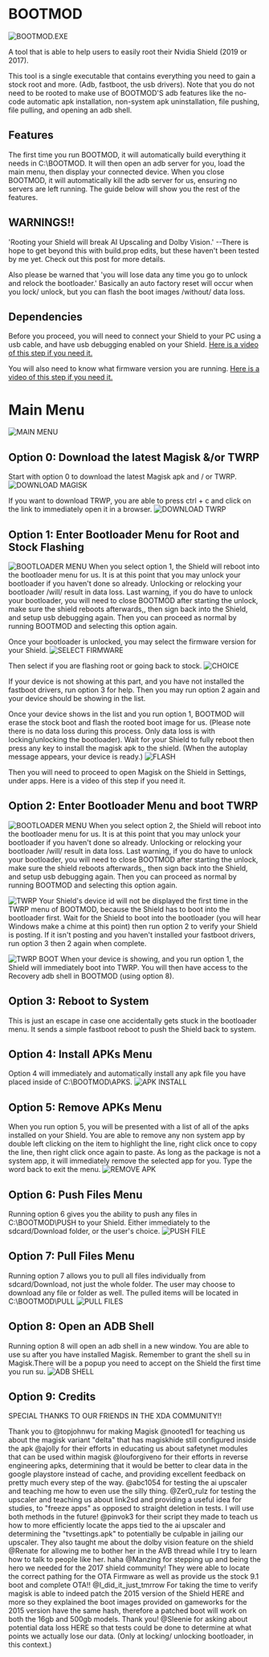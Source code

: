 # BOOTMOD
![BOOTMOD.EXE](https://github.com/01101010110/BOOTMOD/blob/main/PICTURES/0-bootmod.exe.png?raw=true)

A tool that is able to help users to easily root their Nvidia Shield (2019 or 2017). 

This tool is a single executable that contains everything you need to gain a stock root and more. (Adb, fastboot, the usb drivers). Note that you do not need to be rooted to make use of BOOTMOD'S adb features like the no-code automatic apk installation, non-system apk uninstallation, file pushing, file pulling, and opening an adb shell.

## Features
The first time you run BOOTMOD, it will automatically build everything it needs in C:\BOOTMOD. It will then open an adb server for you, load the main menu, then display your connected device. When you close BOOTMOD, it will automatically kill the adb server for us, ensuring no servers are left running. The guide below will show you the rest of the features.

## WARNINGS!!
'Rooting your Shield will break AI Upscaling and Dolby Vision.' --There is hope to get beyond this with build.prop edits, but these haven't been tested by me yet. Check out this post for more details.

Also please be warned that 'you will lose data any time you go to unlock and relock the bootloader.' Basically an auto factory reset will occur when you lock/ unlock, but you can flash the boot images /without/ data loss.

## Dependencies
Before you proceed, you will need to connect your Shield to your PC using a usb cable, and have usb debugging enabled on your Shield. [Here is a video of this step if you need it.](https://youtu.be/wUrdKRNbLpw)

You will also need to know what firmware version you are running. [Here is a video of this step if you need it.](https://youtu.be/GCcEDhXdS5g)

# Main Menu
![MAIN MENU](https://github.com/01101010110/BOOTMOD/blob/main/PICTURES/1-main-menu.png?raw=true)

## Option 0: Download the latest Magisk &/or TWRP
Start with option 0 to download the latest Magisk apk and / or TWRP.
![DOWNLOAD MAGISK](https://github.com/01101010110/BOOTMOD/blob/main/PICTURES/2-dl-magisk.png?raw=true)

If you want to download TRWP, you are able to press ctrl + c and click on the link to immediately open it in a browser.
![DOWNLOAD TWRP](https://github.com/01101010110/BOOTMOD/blob/main/PICTURES/3-dl-twrp.png?raw=true)

## Option 1: Enter Bootloader Menu for Root and Stock Flashing
![BOOTLOADER MENU](https://github.com/01101010110/BOOTMOD/blob/main/PICTURES/4-bootloader-menu.PNG?raw=true)
When you select option 1, the Shield will reboot into the bootloader menu for us. It is at this point that you may unlock your bootloader if you haven't done so already. Unlocking or relocking your bootloader /will/ result in data loss. Last warning, if you do have to unlock your bootloader, you will need to close BOOTMOD after starting the unlock, make sure the shield reboots afterwards,, then sign back into the Shield, and setup usb debugging again. Then you can proceed as normal by running BOOTMOD and selecting this option again.


Once your bootloader is unlocked, you may select the firmware version for your Shield. 
![SELECT FIRMWARE](https://github.com/01101010110/BOOTMOD/blob/main/PICTURES/5-root-stock-flash.png?raw=true)

Then select if you are flashing root or going back to stock.
![CHOICE](https://github.com/01101010110/BOOTMOD/blob/main/PICTURES/6-choice.png?raw=true)

If your device is not showing at this part, and you have not installed the fastboot drivers, run option 3 for help. Then you may run option 2 again and your device should be showing in the list.

Once your device shows in the list and you run option 1, BOOTMOD will erase the stock boot and flash the rooted boot image for us. (Please note there is no data loss during this process. Only data loss is with locking/unlocking the bootloader). Wait for your Shield to fully reboot then press any key to install the magisk apk to the shield. (When the autoplay message appears, your device is ready.)
![FLASH](https://github.com/01101010110/BOOTMOD/blob/main/PICTURES/8-flashing-root.png?raw=true)

Then you will need to proceed to open Magisk on the Shield in Settings, under apps. Here is a video of this step if you need it.

## Option 2: Enter Bootloader Menu and boot TWRP
![BOOTLOADER MENU](https://github.com/01101010110/BOOTMOD/blob/main/PICTURES/4-bootloader-menu.PNG?raw=true)
When you select option 2, the Shield will reboot into the bootloader menu for us. It is at this point that you may unlock your bootloader if you haven't done so already. Unlocking or relocking your bootloader /will/ result in data loss. Last warning, if you do have to unlock your bootloader, you will need to close BOOTMOD after starting the unlock, make sure the shield reboots afterwards,, then sign back into the Shield, and setup usb debugging again. Then you can proceed as normal by running BOOTMOD and selecting this option again.

![TWRP](https://github.com/01101010110/BOOTMOD/blob/main/PICTURES/9-twrp-menu.png?raw=true)
Your Shield's device id will not be displayed the first time in the TWRP menu of BOOTMOD, because the Shield has to boot into the bootloader first. Wait for the Shield to boot into the bootloader (you will hear Windows make a chime at this point) then run option 2 to verify your Shield is posting. If it isn't posting and you haven't installed your fastboot drivers, run option 3 then 2 again when complete.

![TWRP BOOT](https://github.com/01101010110/BOOTMOD/blob/main/PICTURES/10-twrp-boot.png?raw=true)
When your device is showing, and you run option 1, the Shield will immediately boot into TWRP. You will then have access to the Recovery adb shell in BOOTMOD (using option 8).

## Option 3: Reboot to System
This is just an escape in case one accidentally gets stuck in the bootloader menu. It sends a simple fastboot reboot to push the Shield back to system.

## Option 4: Install APKs Menu
Option 4 will immediately and automatically install any apk file you have placed inside of C:\BOOTMOD\APKS.
![APK INSTALL](https://github.com/01101010110/BOOTMOD/blob/main/PICTURES/11-apk-menu.png?raw=true)

## Option 5: Remove APKs Menu
When you run option 5, you will be presented with a list of all of the apks installed on your Shield. You are able to remove any non system app by double left clicking on the item to highlight the line, right click once to copy the line, then right click once again to paste. As long as the package is not a system app, it will immediately remove the selected app for you. Type the word back to exit the menu.
![REMOVE APK](https://github.com/01101010110/BOOTMOD/blob/main/PICTURES/12-apk-removal.png?raw=true)

## Option 6: Push Files Menu
Running option 6 gives you the ability to push any files in C:\BOOTMOD\PUSH to your Shield. Either immediately to the sdcard/Download folder, or the user's choice.
![PUSH FILE](https://github.com/01101010110/BOOTMOD/blob/main/PICTURES/13-push-menu.png?raw=true)

## Option 7: Pull Files Menu
Running option 7 allows you to pull all files individually from sdcard/Download, not just the whole folder. The user may choose to download any file or folder as well. The pulled items will be located in C:\BOOTMOD\PULL
![PULL FILES](https://github.com/01101010110/BOOTMOD/blob/main/PICTURES/14-pull-menu.png?raw=true)

## Option 8: Open an ADB Shell
Running option 8 will open an adb shell in a new window. You are able to use su after you have installed Magisk. Remember to grant the shell su in Magisk.There will be a popup you need to accept on the Shield the first time you run su.
![ADB SHELL](https://github.com/01101010110/BOOTMOD/blob/main/PICTURES/15-adb-shell.png?raw=true)

## Option 9: Credits
SPECIAL THANKS TO OUR FRIENDS IN THE XDA COMMUNITY!!

Thank you to @topjohnwu for making Magisk
@nooted1 for teaching us about the magisk variant "delta" that has magiskhide still configured inside the apk
@ajolly for their efforts in educating us about safetynet modules that can be used within magisk
@louforgiveno for their efforts in reverse engineering apks, determining that it would be better to clear data in the google playstore instead of cache, and providing excellent feedback on pretty much every step of the way.
@abc1054 for testing the ai upscaler and teaching me how to even use the silly thing.
@Zer0_rulz for testing the upscaler and teaching us about link2sd and providing a useful idea for studies, to "freeze apps" as opposed to straight deletion in tests. I will use both methods in the future!
@pinvok3 for their script they made to teach us how to more efficiently locate the apps tied to the ai upscaler and determining the "tvsettings.apk" to potentially be culpable in jailing our upscaler. They also taught me about the dolby vision feature on the shield
@Renate for allowing me to bother her in the AVB thread while I try to learn how to talk to people like her. haha
@Manzing for stepping up and being the hero we needed for the 2017 shield community! They were able to locate the correct pathing for the OTA Firmware as well as provide us the stock 9.1 boot and complete OTA!!
@I_did_it_just_tmrrow For taking the time to verify magisk is able to indeed patch the 2015 version of the Shield HERE and more so they explained the boot images provided on gameworks for the 2015 version have the same hash, therefore a patched boot will work on both the 16gb and 500gb models. Thank you!
@Sleenie for asking about potential data loss HERE so that tests could be done to determine at what points we actually lose our data. (Only at locking/ unlocking bootloader, in this context.)
